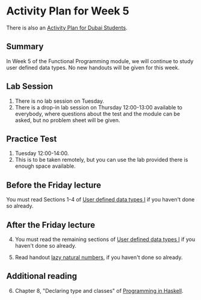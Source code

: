# Activity Plan for Week 5

There is also an [Activity Plan for Dubai Students](./activity-plan-week05-dubai.md).

## Summary

In Week 5 of the Functional Programming module, we will continue to study user defined data types. No new handouts will be given for this week.

## Lab Session

 1. There is no lab session on Tuesday.
 1. There is a drop-in lab session on Thursday 12:00-13:00 available to everybody, where questions about the test and the module can be asked, but no problem sheet will be given.

## Practice Test

 1. Tuesday 12:00-14:00.
 1. This is to be taken remotely, but you can use the lab provided there is enough space available.

## Before the Friday lecture

You must read Sections 1-4 of [User defined data types I](/files/LectureNotes/Sections/Data1.md) if you haven't done so already.

## After the Friday lecture

 4. You must read the remaining sections of [User defined data types I](/files/LectureNotes/Sections/Data1.md) if you haven't done so already.

 5. Read handout [lazy natural numbers](/files/LectureNotes/Sections/LazyNaturals.md), if you haven't done so already.

## Additional reading

 6. Chapter 8, "Declaring type and classes" of [Programming in Haskell](https://rl.talis.com/3/bham/lists/C9A9B3B5-0505-08C0-23A3-2A6A14A3CB1E.html?lang=en).
